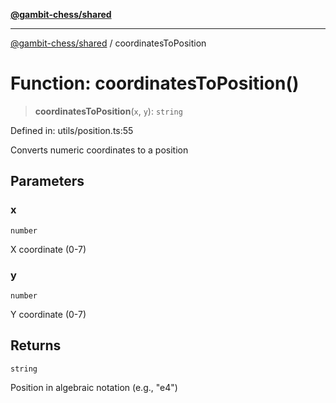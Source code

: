 [**@gambit-chess/shared**](../README.md)

***

[@gambit-chess/shared](../globals.md) / coordinatesToPosition

# Function: coordinatesToPosition()

> **coordinatesToPosition**(`x`, `y`): `string`

Defined in: utils/position.ts:55

Converts numeric coordinates to a position

## Parameters

### x

`number`

X coordinate (0-7)

### y

`number`

Y coordinate (0-7)

## Returns

`string`

Position in algebraic notation (e.g., "e4")

